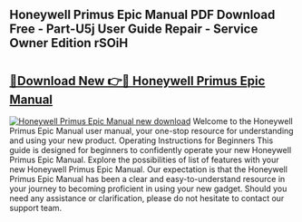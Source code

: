 ## Honeywell Primus Epic Manual PDF Download Free - Part-U5j User Guide Repair - Service Owner Edition rSOiH

# <h2><a href="http://bc41817.oget.top/?id=Honeywell+Primus+Epic+Manual">🔗Download New 👉🔴 Honeywell Primus Epic Manual</a></h2>

[![Honeywell Primus Epic Manual new download](https://i.imgur.com/5g1atiW.png)](http://bc41817.oget.top/?id=Honeywell+Primus+Epic+Manual)
Welcome to the Honeywell Primus Epic Manual user manual, your one-stop resource for understanding and using your new product. Operating Instructions for Beginners This guide is designed for beginners to confidently operate your new Honeywell Primus Epic Manual. Explore the possibilities of list of features with your new Honeywell Primus Epic Manual. Our expectation is that the Honeywell Primus Epic Manual has been a clear and easy-to-understand resource in your journey to becoming proficient in using your new gadget. Should you need any assistance or clarification, please do not hesitate to contact our support team.

